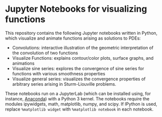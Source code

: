 # Jupyter Notebooks for visualizing functions
This repository contains the following Jupyter notebooks written in Python, which visualize and animate functions arising as solutions to PDEs:

* Convolutions: interactive illustration of the geometric interpretation of the convolution of two functions
* Visualize Functions: explains contour/color plots, surface graphs, and animations
* Visualize sine series: explores the convergence of sine series for functions with various smoothness properties
* Visualize general series: visualizes the convergence properties of arbitrary series arising in Sturm-Liouville problems.

These notebooks run on a JupyterLab (which can be installed using, for instance, [Anaconda](https://www.anaconda.com)) with a Python 3 kernel. The notebooks require the modules ipywidgets, math, matplotlib, numpy, and scipy. If IPython is used, replace `%matplotlib widget` with `%matplotlib notebook` in each notebook.
